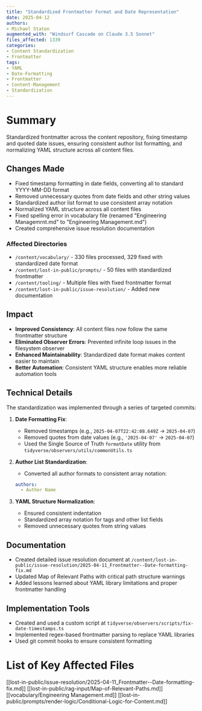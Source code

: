 ```yaml
---
title: "Standardized Frontmatter Format and Date Representation"
date: 2025-04-12
authors: 
- Michael Staton
augmented_with: "Windsurf Cascade on Claude 3.5 Sonnet"
files_affected: 1339
categories: 
- Content Standardization
- Frontmatter
tags: 
- YAML
- Date-Formatting
- Frontmatter
- Content-Management
- Standardization
---
```


# Summary
Standardized frontmatter across the content repository, fixing timestamp and quoted date issues, ensuring consistent author list formatting, and normalizing YAML structure across all content files.

## Changes Made
- Fixed timestamp formatting in date fields, converting all to standard YYYY-MM-DD format
- Removed unnecessary quotes from date fields and other string values
- Standardized author list format to use consistent array notation
- Normalized YAML structure across all content files
- Fixed spelling error in vocabulary file (renamed "Engineering Managemrnt.md" to "Engineering Management.md")
- Created comprehensive issue resolution documentation

### Affected Directories
- `/content/vocabulary/` - 330 files processed, 329 fixed with standardized date format
- `/content/lost-in-public/prompts/` - 50 files with standardized frontmatter
- `/content/tooling/` - Multiple files with fixed frontmatter format
- `/content/lost-in-public/issue-resolution/` - Added new documentation

## Impact
- **Improved Consistency**: All content files now follow the same frontmatter structure
- **Eliminated Observer Errors**: Prevented infinite loop issues in the filesystem observer
- **Enhanced Maintainability**: Standardized date format makes content easier to maintain
- **Better Automation**: Consistent YAML structure enables more reliable automation tools

## Technical Details
The standardization was implemented through a series of targeted commits:

1. **Date Formatting Fix**:
   - Removed timestamps (e.g., `2025-04-07T22:42:08.649Z` → `2025-04-07`)
   - Removed quotes from date values (e.g., `'2025-04-07'` → `2025-04-07`)
   - Used the Single Source of Truth `formatDate` utility from `tidyverse/observers/utils/commonUtils.ts`

2. **Author List Standardization**:
   - Converted all author formats to consistent array notation:
   ```yaml
   authors:
     - Author Name
   ```

3. **YAML Structure Normalization**:
   - Ensured consistent indentation
   - Standardized array notation for tags and other list fields
   - Removed unnecessary quotes from string values

## Documentation
- Created detailed issue resolution document at `/content/lost-in-public/issue-resolution/2025-04-11_Frontmatter--Date-formatting-fix.md`
- Updated Map of Relevant Paths with critical path structure warnings
- Added lessons learned about YAML library limitations and proper frontmatter handling

## Implementation Tools
- Created and used a custom script at `tidyverse/observers/scripts/fix-date-timestamps.ts`
- Implemented regex-based frontmatter parsing to replace YAML libraries
- Used git commit hooks to ensure consistent formatting

# List of Key Affected Files

[[lost-in-public/issue-resolution/2025-04-11_Frontmatter--Date-formatting-fix.md]]
[[lost-in-public/rag-input/Map-of-Relevant-Paths.md]]
[[vocabulary/Engineering Management.md]]
[[lost-in-public/prompts/render-logic/Conditional-Logic-for-Content.md]]
